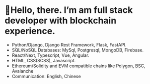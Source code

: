 # 👋Hello, there. I’m am full stack developer with blockchain experience.
- Python/Django, Django Rest Framework, Flask, FastAPI.
- SQL/NoSQL Databases: MySql, Postgresql, MongoDB, Firebase.
- React/Next, Typescript, Vue, Angular.
- HTML, CSS(SCSS), Javascript.
- Ethereum/Solidity and EVM compatible chains like Polygon, BSC, Avalanche
- Communication: English, Chinese
<!---
freeCryptoDev/freeCryptoDev is a ✨ special ✨ repository because its `README.md` (this file) appears on your GitHub profile.
You can click the Preview link to take a look at your changes.
--->
